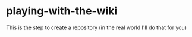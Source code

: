 # playing-with-the-wiki
This is the step to create a repository (in the real world I'll do that for you)
